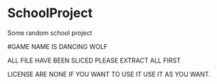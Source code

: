 # SchoolProject
Some random school project

#GAME NAME IS DANCING WOLF

ALL FILE HAVE BEEN SLICED PLEASE EXTRACT ALL FIRST

LICENSE ARE NONE IF YOU WANT TO USE IT USE IT AS YOU WANT.
